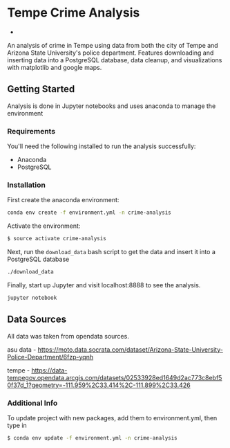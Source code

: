# Tempe Crime Analysis
-

An analysis of crime in Tempe using data from both the city of Tempe and Arizona State University's police department. Features downloading and inserting data into a PostgreSQL database, data cleanup, and visualizations with matplotlib and google maps.



## Getting Started

Analysis is done in Jupyter notebooks and uses anaconda to manage the environment

### Requirements

You'll need the following installed to run the analysis successfully:

* Anaconda
* PostgreSQL

### Installation

First create the anaconda environment:

```bash
conda env create -f environment.yml -n crime-analysis
```

Activate the environment:

```bash
$ source activate crime-analysis
```

Next, run the `download_data` bash script to get the data and insert it into a PostgreSQL database

```bash
./download_data
```

Finally, start up Jupyter and visit localhost:8888 to see the analysis.

```bash
jupyter notebook
```

## Data Sources

All data was taken from opendata sources.

asu data - https://moto.data.socrata.com/dataset/Arizona-State-University-Police-Department/6fzp-yqnh

tempe - https://data-tempegov.opendata.arcgis.com/datasets/02533928ed1649d2ac773c8ebf50f37d_1?geometry=-111.959%2C33.414%2C-111.899%2C33.426


### Additional Info

To update project with new packages, add them to environment.yml, then type in

```bash
$ conda env update -f environment.yml -n crime-analysis
```